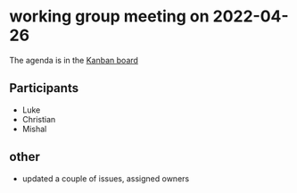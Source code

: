 # working group meeting on 2022-04-26

The agenda is in the [Kanban board](https://github.com/llvm/llvm-iwg/projects/1)

## Participants

* Luke
* Christian
* Mishal

## other

* updated a couple of issues, assigned owners
